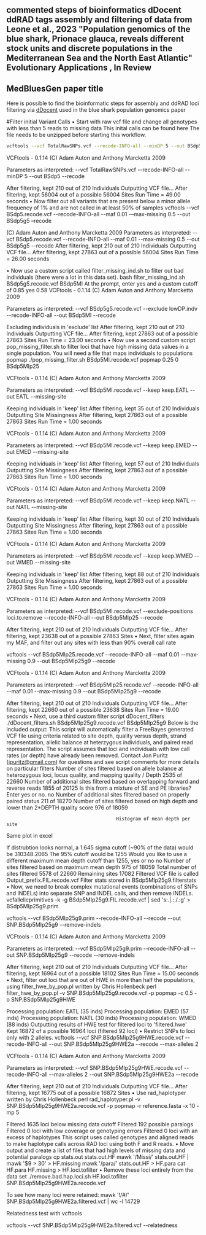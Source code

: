 
## commented steps of bioinformatics dDocent ddRAD tags assembly and filtering of data from Leone et al., 2023 "Population genomics of the blue shark, Prionace glauca, reveals different stock units and discrete populations in the Mediterranean Sea and the North East Atlantic" __Evolutionary Applications__ , In Review 

## MedBluesGen paper title

Here is possible to find the bioinformatic steps for assembly and ddRAD loci filtering via [dDocent](http://www.ddocent.com/) used in the blue shark population genomics paper

#Filter initial Variant Calls
•	Start with raw vcf file and change all genotypes with less than 5 reads to missing data
This inital calls can be found here
The file needs to be unzipped before starting this workflow.
```sh
vcftools --vcf TotalRawSNPs.vcf --recode-INFO-all --minDP 5 --out BSdp5 --recode
```
VCFtools - 0.1.14
(C) Adam Auton and Anthony Marcketta 2009

Parameters as interpreted:
        --vcf TotalRawSNPs.vcf
        --recode-INFO-all
        --minDP 5
        --out BSdp5
        --recode

After filtering, kept 210 out of 210 Individuals
Outputting VCF file...
After filtering, kept 56004 out of a possible 56004 Sites
Run Time = 49.00 seconds
•	Now filter out all variants that are present below a minor allele frequency of 1% and are not called in at least 50% of samples
vcftools --vcf BSdp5.recode.vcf --recode-INFO-all --maf 0.01 -–max-missing 0.5 --out BSdp5g5 –recode

(C) Adam Auton and Anthony Marcketta 2009
Parameters as interpreted:
        --vcf BSdp5.recode.vcf
        --recode-INFO-all
        --maf 0.01
        --max-missing 0.5
        --out BSdp5g5
        --recode
After filtering, kept 210 out of 210 Individuals
Outputting VCF file...
After filtering, kept 27863 out of a possible 56004 Sites
Run Time = 26.00 seconds

•	Now use a custom script called filter_missing_ind.sh to filter out bad individuals (there were a lot in this data set).
bash filter_missing_ind.sh BSdp5g5.recode.vcf BSdp5MI
At the prompt, enter yes and a custom cutoff of 0.85
yes
0.58
VCFtools - 0.1.14
(C) Adam Auton and Anthony Marcketta 2009

Parameters as interpreted:
        --vcf BSdp5g5.recode.vcf
        --exclude lowDP.indv
        --recode-INFO-all
        --out BSdp5MI
        --recode

Excluding individuals in 'exclude' list
After filtering, kept 210 out of 210 Individuals
Outputting VCF file...
After filtering, kept 27863 out of a possible 27863 Sites
Run Time = 23.00 seconds
•	Now use a second custom script pop_missing_filter.sh to filter loci that have high missing data values in a single population. You will need a file that maps individuals to populations popmap
./pop_missing_filter.sh BSdp5MI.recode.vcf popmap 0.25 0 BSdp5MIp25

VCFtools - 0.1.14
(C) Adam Auton and Anthony Marcketta 2009

Parameters as interpreted:
        --vcf BSdp5MI.recode.vcf
        --keep keep.EATL
        --out EATL
        --missing-site

Keeping individuals in 'keep' list
After filtering, kept 35 out of 210 Individuals
Outputting Site Missingness
After filtering, kept 27863 out of a possible 27863 Sites
Run Time = 1.00 seconds

VCFtools - 0.1.14
(C) Adam Auton and Anthony Marcketta 2009

Parameters as interpreted:
        --vcf BSdp5MI.recode.vcf
        --keep keep.EMED
        --out EMED
        --missing-site

Keeping individuals in 'keep' list
After filtering, kept 57 out of 210 Individuals
Outputting Site Missingness
After filtering, kept 27863 out of a possible 27863 Sites
Run Time = 1.00 seconds

VCFtools - 0.1.14
(C) Adam Auton and Anthony Marcketta 2009

Parameters as interpreted:
        --vcf BSdp5MI.recode.vcf
        --keep keep.NATL
        --out NATL
        --missing-site

Keeping individuals in 'keep' list
After filtering, kept 30 out of 210 Individuals
Outputting Site Missingness
After filtering, kept 27863 out of a possible 27863 Sites
Run Time = 1.00 seconds

VCFtools - 0.1.14
(C) Adam Auton and Anthony Marcketta 2009

Parameters as interpreted:
        --vcf BSdp5MI.recode.vcf
        --keep keep.WMED
        --out WMED
        --missing-site

Keeping individuals in 'keep' list
After filtering, kept 88 out of 210 Individuals
Outputting Site Missingness
After filtering, kept 27863 out of a possible 27863 Sites
Run Time = 1.00 seconds

VCFtools - 0.1.14
(C) Adam Auton and Anthony Marcketta 2009

Parameters as interpreted:
        --vcf BSdp5MI.recode.vcf
        --exclude-positions loci.to.remove
        --recode-INFO-all
        --out BSdp5MIp25
        --recode

After filtering, kept 210 out of 210 Individuals
Outputting VCF file...
After filtering, kept 23638 out of a possible 27863 Sites
•	Next, filter sites again my MAF, and filter out any sites with less than 90% overall call rate

vcftools --vcf BSdp5MIp25.recode.vcf --recode-INFO-all --maf 0.01 --max-missing 0.9 --out BSdp5MIp25g9 --recode

VCFtools - 0.1.14
(C) Adam Auton and Anthony Marcketta 2009

Parameters as interpreted:
        --vcf BSdp5MIp25.recode.vcf
        --recode-INFO-all
        --maf 0.01
        --max-missing 0.9
        --out BSdp5MIp25g9
        --recode

After filtering, kept 210 out of 210 Individuals
Outputting VCF file...
After filtering, kept 22660 out of a possible 23638 Sites
Run Time = 19.00 seconds
•	Next, use a third custom filter script dDocent_filters
./dDocent_filters.sh BSdp5MIp25g9.recode.vcf BSdp5MIp25g9
Below is the included output:
This script will automatically filter a FreeBayes generated VCF file using criteria related to site depth, quality versus depth, strand representation, allelic balance at heterzygous individuals, and paired read representation.
The script assumes that loci and individuals with low call rates (or depth) have already been removed.
Contact Jon Puritz (jpuritz@gmail.com) for questions and see script comments for more details on particular filters
Number of sites filtered based on allele balance at heterozygous loci, locus quality, and mapping quality / Depth
 2535 of 22660
Number of additional sites filtered based on overlapping forward and reverse reads
 1855 of 20125
Is this from a mixture of SE and PE libraries? Enter yes or no.
no
Number of additional sites filtered based on properly paired status
 211 of 18270
Number of sites filtered based on high depth and lower than 2*DEPTH quality score
 976 of 18059

                                            Histogram of mean depth per site
  
Same plot in excel
 

If distrubtion looks normal, a 1.645 sigma cutoff (~90% of the data) would be 310348.2065
The 95% cutoff would be 1255
Would you like to use a different maximum mean depth cutoff than 1255, yes or no
no
Number of sites filtered based on maximum mean depth
 975 of 18059
Total number of sites filtered
 5578 of 22660
Remaining sites
 17082
Filtered VCF file is called Output_prefix.FIL.recode.vcf
Filter stats stored in BSdp5MIp25g9.filterstats
•	Now, we need to break complex mutational events (combinations of SNPs and INDELs) into separate SNP and INDEL calls, and then remove INDELs.
vcfallelicprimitives -k -g BSdp5MIp25g9.FIL.recode.vcf | sed 's:\.|\.:\.\/\.:g' > BSdp5MIp25g9.prim

vcftools --vcf BSdp5MIp25g9.prim --recode-INFO-all --recode --out SNP.BSdp5MIp25g9 --remove-indels

VCFtools - 0.1.14
(C) Adam Auton and Anthony Marcketta 2009

Parameters as interpreted:
        --vcf BSdp5MIp25g9.prim
        --recode-INFO-all
        --out SNP.BSdp5MIp25g9
        --recode
        --remove-indels

After filtering, kept 210 out of 210 Individuals
Outputting VCF file...
After filtering, kept 16964 out of a possible 18102 Sites
Run Time = 15.00 seconds
•	Next, filter out loci that are out of HWE in more than half the populations, using filter_hwe_by_pop.pl written by Chris Hollenbeck
perl filter_hwe_by_pop.pl -v SNP.BSdp5MIp25g9.recode.vcf -p popmap -c 0.5 -o SNP.BSdp5MIp25g9HWE

Processing population: EATL (35 inds)
Processing population: EMED (57 inds)
Processing population: NATL (30 inds)
Processing population: WMED (88 inds)
Outputting results of HWE test for filtered loci to 'filtered.hwe'
Kept 16872 of a possible 16964 loci (filtered 92 loci)
•	Restrict SNPs to loci only with 2 alleles.
vcftools --vcf SNP.BSdp5MIp25g9HWE.recode.vcf --recode-INFO-all --out SNP.BSdp5MIp25g9HWE2a --recode --max-alleles 2

VCFtools - 0.1.14
(C) Adam Auton and Anthony Marcketta 2009

Parameters as interpreted:
        --vcf SNP.BSdp5MIp25g9HWE.recode.vcf
        --recode-INFO-all
        --max-alleles 2
        --out SNP.BSdp5MIp25g9HWE2a
        --recode

After filtering, kept 210 out of 210 Individuals
Outputting VCF file...
After filtering, kept 16775 out of a possible 16872 Sites
•	Use rad_haplotyper written by Chris Hollenbeck
perl rad_haplotyper.pl -v SNP.BSdp5MIp25g9HWE2a.recode.vcf -p popmap -r reference.fasta -x 10 -mp 5

Filtered 1635 loci below missing data cutoff
Filtered 192 possible paralogs
Filtered 0 loci with low coverage or genotyping errors
Filtered 0 loci with an excess of haplotypes
This script uses called genotypes and aligned reads to make haplotype calls across RAD loci using both F and R reads.
•	Move output and create a list of files that had high levels of missing data and potential paralogs
cp stats.out stats.out.HF
mawk '/Missi/' stats.out.HF | mawk '$9 > 30' > HF.missing
mawk '/para/' stats.out.HF > HF.para
cat HF.para HF.missing > HF.loci.tofilter
•	Remove these loci entirely from the data set
./remove.bad.hap.loci.sh HF.loci.tofilter SNP.BSdp5MIp25g9HWE2a.recode.vcf

To see how many loci were retained:
mawk '!/#/' SNP.BSdp5MIp25g9HWE2a.filtered.vcf | wc -l
14729

Relatedness test with vcftools

vcftools --vcf SNP.BSdp5MIp25g9HWE2a.filtered.vcf --relatedness


